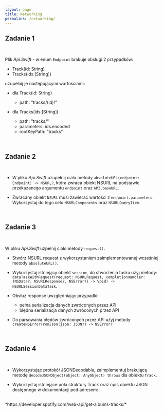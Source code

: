 ```yaml
---
layout: page
title: Networking
permalink: /networking/
---
```


Zadanie 1
----------
<br>

Plik *Api.Swift*  - w enum `Endpoint` brakuje obsługi 2 przypadków:

* Track(id: String)
* Tracks(ids:[String])

uzupełnij je następującymi wartościami:

* dla Track(id: String)
  * path: "tracks/\(id)/"


* dla Tracks(ids:[String])
  * path: "tracks/"
  * parameters: ids.encoded
  * rootKeyPath: "tracks"

<br>

Zadanie 2
----------

<br>

* W pliku *Api.Swift* uzupełnij ciało metody ```absoluteURL(endpoint: Endpoint) -> NSURL?```, która zwraca obiekt NSURL na podstawie przekazanego argumentu `endpoint` oraz `API.baseURL`.

* Zwracany obiekt `NSURL` musi zawierać wartości z `endpoint.parameters`. Wykorzystaj do tego celu `NSURLComponents` oraz `NSURLQueryItem`.

<br>

Zadanie 3
----------

<br>

W pliku *Api.Swift* uzpełnij ciało metody `request()`.

* Stwórz NSURL request z wykorzystaniem zaimplementowanej wcześniej metody `absoluteURL()`.

* Wykorzystaj istniejący obiekt `session`, do stworzenia tasku użyj metody:
```dataTaskWithRequest(request: NSURLRequest, completionHandler: (NSData?, NSURLResponse?, NSError?) -> Void) -> NSURLSessionDataTask```.

* Obsłuż response uwzględniając przypadki:
  * pełna serializacja danych zwróconych przez API
  * błędna serializacja danych zwróconych przez API


* Do parsowania błędów zwróconych przez API użyj metody ```createNSErrorFromJson(json: JSON?) -> NSError?```

<br>

Zadanie 4
----------

<br>

* Wykorzystując protokół JSONDecodable, zaimplementuj brakującą metodę `decodeJSONObject(object: AnyObject) throws` dla obiektu `Track`.

* Wykorzystaj istniejące pola struktury Track oraz opis obiektu JSON dostępnego w dokumentacji pod adresem:
<br>
*https://developer.spotify.com/web-api/get-albums-tracks/*
